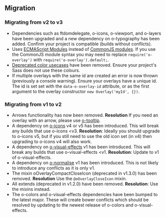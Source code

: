## Migration

### Migrating from v2 to v3

- Dependencies such as ftdomdelegate, o-icons, o-viewport, and o-layers have been upgraded and a new dependency on o-typography has been added. Confirm your project is compatible (builds without conflicts).
- Uses [ECMAScript Modules](https://developer.mozilla.org/en-US/docs/Web/JavaScript/Reference/Statements/import) instead of [CommonJS modules](https://developer.mozilla.org/en-US/docs/Mozilla/JavaScript_code_modules/Using#Importing_CommonJS_modules). If you use the CommonJS module syntax you may need to replace `require('o-overlay')` with `require('o-overlay').default;`.
- [Deprecated color usecases](https://github.com/Financial-Times/o-overlay/blob/v2.7.2/src/scss/_deprecated.scss#L3) have been removed. Ensure your project's Sass does not use these colours.
- If multiple overlays with the same id are created an error is now thrown (previously a console warning). Ensure your overlays have a unique id. The id is set set with the `data-o-overlay-id` attribute, or as the first argument to the overlay constructor `new Overlay('myId', {})`.

### Migrating from v1 to v2

- Arrows functionality has now been removed. __Resolution__ If you need an overlay with an arrow, please use [o-tooltip](http://github.com/financial-times/o-tooltip).
- A dependency on [o-icons](http://github.com/financial-times/o-icons) v4 or v5 has been introduced. This will break any builds that use o-icons <v3. __Resolution__: Ideally you should upgrade to o-icons v5, but if you still need to use the old icon set (in v4) then upgrading to o-icons v4 will also work.
- A dependency on [o-visual-effects](http://github.com/financial-times/o-visual-effects) v1 has been introduced. This will break any builds that use o-visual-effects <v1. __Resolution__: Update to v1 of o-visual-effects.
- A dependency on [o-normalise](http://github.com/financial-times/o-normalise) v1 has been introduced. This is not likely to introduce any conflicts as it is only v1.
- The mixin oOverlayCompactCloseIcon (deprecated in v1.3.0) has been removed. __Resolution__ Use the `@oOverlayCloseIcon` mixin.
- All extends (deprecated in v1.2.0) have been removed. __Resolution__: Use the mixins instead.
- The o-colors and o-visual-effects dependencies have been bumped to the latest major. These will create bower conflicts which should be resolved by updating to the newest release of o-colors and o-visual-effects.
